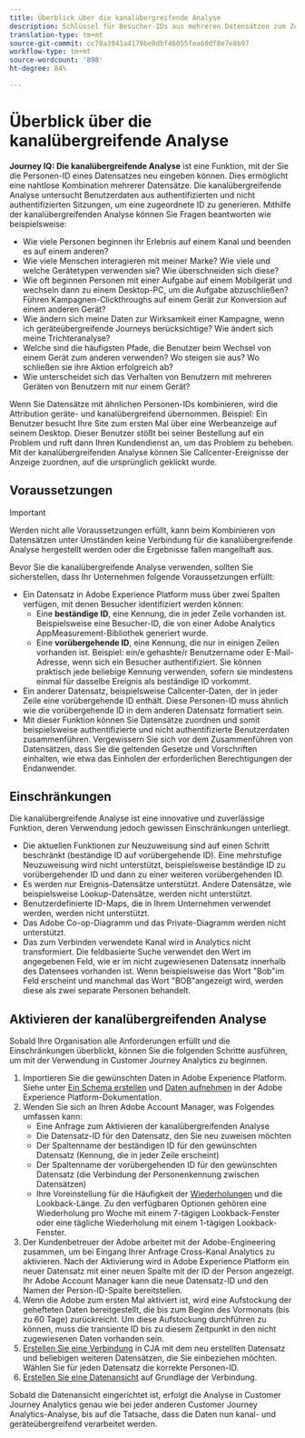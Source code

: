 ```yaml
---
title: Überblick über die kanalübergreifende Analyse
description: Schlüssel für Besucher-IDs aus mehreren Datensätzen zum Zuordnen von Besuchern erneut verwenden.
translation-type: tm+mt
source-git-commit: cc78a3941a4179be0dbf46055fea60df8e7e8b97
workflow-type: tm+mt
source-wordcount: '898'
ht-degree: 84%

---
```



# Überblick über die kanalübergreifende Analyse

**Journey IQ: Die kanalübergreifende Analyse** ist eine Funktion, mit der Sie die Personen-ID eines Datensatzes neu eingeben können. Dies ermöglicht eine nahtlose Kombination mehrerer Datensätze. Die kanalübergreifende Analyse untersucht Benutzerdaten aus authentifizierten und nicht authentifizierten Sitzungen, um eine zugeordnete ID zu generieren. Mithilfe der kanalübergreifenden Analyse können Sie Fragen beantworten wie beispielsweise:

* Wie viele Personen beginnen ihr Erlebnis auf einem Kanal und beenden es auf einem anderen?
* Wie viele Menschen interagieren mit meiner Marke? Wie viele und welche Gerätetypen verwenden sie? Wie überschneiden sich diese?
* Wie oft beginnen Personen mit einer Aufgabe auf einem Mobilgerät und wechseln dann zu einem Desktop-PC, um die Aufgabe abzuschließen? Führen Kampagnen-Clickthroughs auf einem Gerät zur Konversion auf einem anderen Gerät?
* Wie ändern sich meine Daten zur Wirksamkeit einer Kampagne, wenn ich geräteübergreifende Journeys berücksichtige? Wie ändert sich meine Trichteranalyse?
* Welche sind die häufigsten Pfade, die Benutzer beim Wechsel von einem Gerät zum anderen verwenden? Wo steigen sie aus? Wo schließen sie ihre Aktion erfolgreich ab?
* Wie unterscheidet sich das Verhalten von Benutzern mit mehreren Geräten von Benutzern mit nur einem Gerät?

Wenn Sie Datensätze mit ähnlichen Personen-IDs kombinieren, wird die Attribution geräte- und kanalübergreifend übernommen. Beispiel: Ein Benutzer besucht Ihre Site zum ersten Mal über eine Werbeanzeige auf seinem Desktop. Dieser Benutzer stößt bei seiner Bestellung auf ein Problem und ruft dann Ihren Kundendienst an, um das Problem zu beheben. Mit der kanalübergreifenden Analyse können Sie Callcenter-Ereignisse der Anzeige zuordnen, auf die ursprünglich geklickt wurde.

## Voraussetzungen

>[!IMPORTANT]
>
>Werden nicht alle Voraussetzungen erfüllt, kann beim Kombinieren von Datensätzen unter Umständen keine Verbindung für die kanalübergreifende Analyse hergestellt werden oder die Ergebnisse fallen mangelhaft aus.

Bevor Sie die kanalübergreifende Analyse verwenden, sollten Sie sicherstellen, dass Ihr Unternehmen folgende Voraussetzungen erfüllt:

* Ein Datensatz in Adobe Experience Platform muss über zwei Spalten verfügen, mit denen Besucher identifiziert werden können:
   * Eine **beständige ID**, eine Kennung, die in jeder Zeile vorhanden ist. Beispielsweise eine Besucher-ID, die von einer Adobe Analytics AppMeasurement-Bibliothek generiert wurde.
   * Eine **vorübergehende ID**, eine Kennung, die nur in einigen Zeilen vorhanden ist. Beispiel: ein/e gehashte/r Benutzername oder E-Mail-Adresse, wenn sich ein Besucher authentifiziert. Sie können praktisch jede beliebige Kennung verwenden, sofern sie mindestens einmal für dasselbe Ereignis als beständige ID vorkommt.
* Ein anderer Datensatz, beispielsweise Callcenter-Daten, der in jeder Zeile eine vorübergehende ID enthält. Diese Personen-ID muss ähnlich wie die vorübergehende ID in dem anderen Datensatz formatiert sein.
* Mit dieser Funktion können Sie Datensätze zuordnen und somit beispielsweise authentifizierte und nicht authentifizierte Benutzerdaten zusammenführen. Vergewissern Sie sich vor dem Zusammenführen von Datensätzen, dass Sie die geltenden Gesetze und Vorschriften einhalten, wie etwa das Einholen der erforderlichen Berechtigungen der Endanwender.

## Einschränkungen

Die kanalübergreifende Analyse ist eine innovative und zuverlässige Funktion, deren Verwendung jedoch gewissen Einschränkungen unterliegt.

* Die aktuellen Funktionen zur Neuzuweisung sind auf einen Schritt beschränkt (beständige ID auf vorübergehende ID). Eine mehrstufige Neuzuweisung wird nicht unterstützt, beispielsweise beständige ID zu vorübergehender ID und dann zu einer weiteren vorübergehenden ID.
* Es werden nur Ereignis-Datensätze unterstützt. Andere Datensätze, wie beispielsweise Lookup-Datensätze, werden nicht unterstützt.
* Benutzerdefinierte ID-Maps, die in Ihrem Unternehmen verwendet werden, werden nicht unterstützt.
* Das Adobe Co-op-Diagramm und das Private-Diagramm werden nicht unterstützt.
* Das zum Verbinden verwendete Kanal wird in Analytics nicht transformiert. Die feldbasierte Suche verwendet den Wert im angegebenen Feld, wie er im nicht zugewiesenen Datensatz innerhalb des Datensees vorhanden ist. Wenn beispielsweise das Wort &quot;Bob&quot;im Feld erscheint und manchmal das Wort &quot;BOB&quot;angezeigt wird, werden diese als zwei separate Personen behandelt.


## Aktivieren der kanalübergreifenden Analyse

Sobald Ihre Organisation alle Anforderungen erfüllt und die Einschränkungen überblickt, können Sie die folgenden Schritte ausführen, um mit der Verwendung in Customer Journey Analytics zu beginnen.

1. Importieren Sie die gewünschten Daten in Adobe Experience Platform. Siehe unter [Ein Schema erstellen](https://docs.adobe.com/content/help/de-DE/experience-platform/xdm/tutorials/create-schema-ui.html) und [Daten aufnehmen](https://docs.adobe.com/content/help/de-DE/experience-platform/ingestion/home.html) in der Adobe Experience Platform-Dokumentation.
1. Wenden Sie sich an Ihren Adobe Account Manager, was Folgendes umfassen kann:
   * Eine Anfrage zum Aktivieren der kanalübergreifenden Analyse
   * Die Datensatz-ID für den Datensatz, den Sie neu zuweisen möchten
   * Der Spaltenname der beständigen ID für den gewünschten Datensatz (Kennung, die in jeder Zeile erscheint)
   * Der Spaltenname der vorübergehenden ID für den gewünschten Datensatz (die Verbindung der Personenkennung zwischen Datensätzen)
   * Ihre Voreinstellung für die Häufigkeit der [Wiederholungen](replay.md) und die Lookback-Länge. Zu den verfügbaren Optionen gehören eine Wiederholung pro Woche mit einem 7-tägigen Lookback-Fenster oder eine tägliche Wiederholung mit einem 1-tägigen Lookback-Fenster.
1. Der Kundenbetreuer der Adobe arbeitet mit der Adobe-Engineering zusammen, um bei Eingang Ihrer Anfrage Cross-Kanal Analytics zu aktivieren. Nach der Aktivierung wird in Adobe Experience Platform ein neuer Datensatz mit einer neuen Spalte mit der ID der Person angezeigt. Ihr Adobe Account Manager kann die neue Datensatz-ID und den Namen der Person-ID-Spalte bereitstellen.
1. Wenn die Adobe zum ersten Mal aktiviert ist, wird eine Aufstockung der gehefteten Daten bereitgestellt, die bis zum Beginn des Vormonats (bis zu 60 Tage) zurückreicht. Um diese Aufstockung durchführen zu können, muss die transiente ID bis zu diesem Zeitpunkt in den nicht zugewiesenen Daten vorhanden sein.
1. [Erstellen Sie eine Verbindung](../create-connection.md) in CJA mit dem neu erstellten Datensatz und beliebigen weiteren Datensätzen, die Sie einbeziehen möchten. Wählen Sie für jeden Datensatz die korrekte Personen-ID.
1. [Erstellen Sie eine Datenansicht](/help/data-views/create-dataview.md) auf Grundlage der Verbindung.

<!-- To do: Paragraph on backfill once product and marketing determine the best way forward. -->

Sobald die Datenansicht eingerichtet ist, erfolgt die Analyse in Customer Journey Analytics genau wie bei jeder anderen Customer Journey Analytics-Analyse, bis auf die Tatsache, dass die Daten nun kanal- und geräteübergreifend verarbeitet werden.
